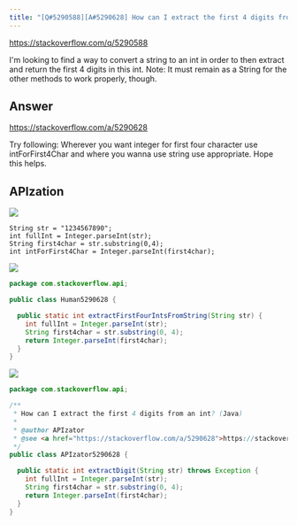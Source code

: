 ```yaml
---
title: "[Q#5290588][A#5290628] How can I extract the first 4 digits from an int? (Java)"
---
```


https://stackoverflow.com/q/5290588

I&#x27;m looking to find a way to convert a string to an int in order to then extract and return the first 4 digits in this int.
Note: It must remain as a String for the other methods to work properly, though.

## Answer

https://stackoverflow.com/a/5290628

Try following:
Wherever you want integer for first four character use intForFirst4Char and where you wanna use string use appropriate.
Hope this helps.

## APIzation

<div class="code-3columns-row">

<div class="code-3columns-column">

<div><img src="/stackoverflow.png" /></div>

```plain
String str = "1234567890";
int fullInt = Integer.parseInt(str);
String first4char = str.substring(0,4);
int intForFirst4Char = Integer.parseInt(first4char);
```

</div>

<div class="code-3columns-column">

<div><img src="/human.png" /></div>

```java
package com.stackoverflow.api;

public class Human5290628 {

  public static int extractFirstFourIntsFromString(String str) {
    int fullInt = Integer.parseInt(str);
    String first4char = str.substring(0, 4);
    return Integer.parseInt(first4char);
  }
}

```

</div>

<div class="code-3columns-column">

<div><img src="/apizator.png" /></div>

```java
package com.stackoverflow.api;

/**
 * How can I extract the first 4 digits from an int? (Java)
 *
 * @author APIzator
 * @see <a href="https://stackoverflow.com/a/5290628">https://stackoverflow.com/a/5290628</a>
 */
public class APIzator5290628 {

  public static int extractDigit(String str) throws Exception {
    int fullInt = Integer.parseInt(str);
    String first4char = str.substring(0, 4);
    return Integer.parseInt(first4char);
  }
}

```

</div>

</div>